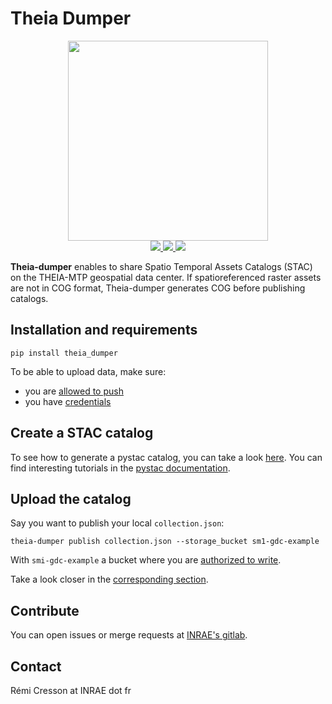 # Theia Dumper

<p align="center">
<img src="logo.png" width="320px">
<br>
<a href="https://forgemia.inra.fr/cdos-pub/theia-dumper/-/releases">
<img src="https://forgemia.inra.fr/cdos-pub/theia-dumper/-/badges/release.svg">
</a>
<a href="https://forgemia.inra.fr/cdos-pub/theia-dumper/-/commits/main">
<img src="https://forgemia.inra.fr/cdos-pub/theia-dumper/badges/main/pipeline.svg">
</a>
<a href="LICENSE">
<img src="https://img.shields.io/badge/License-Apache%202.0-blue.svg">
</a>
</p>

**Theia-dumper** enables to share Spatio Temporal Assets Catalogs (STAC) on the THEIA-MTP geospatial data center. If spatioreferenced raster assets are not in COG format, Theia-dumper generates COG before publishing catalogs.

## Installation and requirements

```commandline
pip install theia_dumper
```

To be able to upload data, make sure:

- you are [allowed to push](access.md)
- you have [credentials](https://cdos-pub.pages.mia.inra.fr/dinamis-sdk/credentials/)

## Create a STAC catalog

To see how to generate a pystac catalog, you can take a look [here](sample.md). 
You can find interesting tutorials in the [pystac documentation](https://pystac.readthedocs.io/en/stable/tutorials.html).

## Upload the catalog

Say you want to publish your local `collection.json`:
```commandLine
theia-dumper publish collection.json --storage_bucket sm1-gdc-example
```
With `smi-gdc-example` a bucket where you are [authorized to write](https://forgemia.inra.fr/cdos-pub/admin/cdos-ops).

Take a look closer in the [corresponding section](upload.md).

## Contribute

You can open issues or merge requests at 
[INRAE's gitlab](https://forgemia.inra.fr/cdos-pub/theia-dumper).

## Contact

Rémi Cresson at INRAE dot fr
